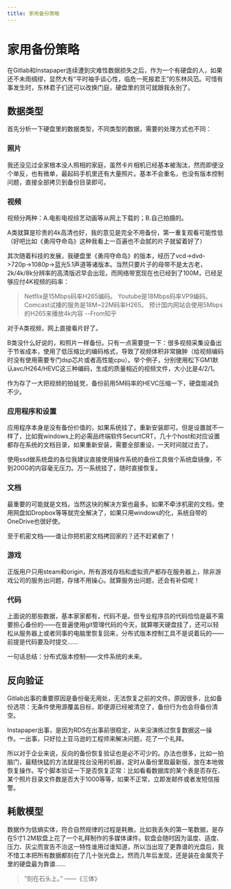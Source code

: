 ```yaml
---
title: 家用备份策略
---
```

# 家用备份策略

在Gitlab和Instapaper连续遭到灾难性数据损失之后，作为一个有硬盘的人，如果还不未雨绸缪，显然大有“平时袖手谈心性，临危一死报君王”的东林风范。可惜有事发生时，东林君子们还可以改换门庭，硬盘里的货可就跟我永别了。

## 数据类型

首先分析一下硬盘里的数据类型，不同类型的数据，需要的处理方式也不同：

### 照片

我还没见过全家根本没人照相的家庭，虽然卡片相机已经基本被淘汰，然而即便没个单反，也有微单，最起码手机里还有大量照片。基本不会重名，也没有版本控制问题，直接全部拷贝到备份目录即可。

### 视频

视频分两种：A.电影电视综艺动画等从网上下载的；B.自己拍摄的。

A类就算是珍贵的4k高清也好，我的意见是完全不用备份，第一重复观看可能性低（好吧比如《勇闯夺命岛》这种我看上一百遍也不会腻的片子就留着好了）

其次随着科技的发展，我硬盘里《勇闯夺命岛》的版本，经历了vcd->dvd->720p->1080p->蓝光5.1声道等诸版本。当然只要片子的母带不是太古老，2k/4k/8k分辨率的高清版迟早会出现，而网络带宽现在也已经到了100M，已经足够应付4K视频的码率：

> Netflix是15Mbps码率H265编码。
> Youtube是18Mbps码率VP9编码。
> Comcast试播的服务是18M~22M码率H265。
> 预计国内网站会使用5Mbps的H265来播放4k内容
>                      --From知乎

对于A类视频，网上直接看片好了。

B类没什么好说的，和照片一样备份。只有一点需要提一下：很多视频采集设备出于节省成本，使用了低压缩比的编码格式，导致了视频体积非常臃肿（给视频编码时没有使用需要专门dsp芯片或者高性能cpu）。举个例子，分别使用松下GM1默认avc/H264/HEVC这三种编码，生成的质量相近的视频文件，大小比是4/2/1。

作为存了一大把视频的拍娃党，备份前用5M码率的HEVC压缩一下，硬盘能减负不少。

### 应用程序和设置

应用程序本身是没有备份价值的，如果系统挂了，重新安装即可。但是设置就不一样了，比如我windows上的必需品终端软件SecurtCRT，几十个host和对应设置都存在系统的文档目录，如果重新安装，需要全部重设，一天时间就过去了。

使用ssd做系统盘的各位我建议直接使用操作系统的备份工具做个系统盘镜像，不到200G的内容毫无压力。万一系统挂了，随时直接恢复。

### 文档

最重要的可能就是文档，当然这块的解决方案也最多。如果不牵涉机密的文档，使用网盘如Dropbox等等就完全解决了，如果只用windows的化，系统自带的OneDrive也很好使。

至于机密文档——谁让你把机密文档拷回家的？还不赶紧删了！

### 游戏

正版用户只用steam和origin，所有游戏存档和虚拟资产都存在服务器上，除非游戏公司的服务出问题，存储不用操心。就算服务出问题，还会有补偿呢！

### 代码

上面说的那些数据，基本家家都有，代码不是。但专业程序员的代码恰恰是最不需要担心备份的——在普遍使用git管理代码的今天，就算哪天硬盘挂了，还可以轻松从服务器上或者同事的电脑里恢复回来，分布式版本控制工具不是说着玩的——前提是代码要及时提交......

一句话总结：分布式版本控制——文件系统的未来。

## 反向验证

Gitlab出事的重要原因是备份毫无用处，无法恢复之前的文件。原因很多，比如备份选项：无条件使用源覆盖目标，即便源已经被清空了，备份行为也会将备份清空。

Instapaper出事，是因为RDS在出事前很稳定，从来没演练过恢复数据这一操作。一出事，只好拉上亚马逊的工程师来解决问题，花了一个礼拜。

所以对于企业来说，反向的备份恢复验证也是必不可少的。办法也很多，比如一拍脑门，最糙快猛的方法就是找台没用的机器，定时从备份里取最新版，放在本地做恢复操作。写个脚本验证一下是否恢复正常：比如看看数据库的某个表是否存在、某个照片目录文件数是否大于1000等等，如果不正常，立即发邮件或者发短信报警。

## 耗散模型

数据作为低熵实体，符合自然规律的过程是耗散。比如我丢失的第一笔数据，是存在5寸1.2M软盘上花了一个礼拜制作的多媒体课件。软盘会随时因为温度、适度、压力、灰尘而宣告不治这一特性谁用过谁知道，所以当出现了更靠谱的光盘后，我不惜工本把所有数据都刻在了几十张光盘上。然而几年后发现，还是装在金属壳子里的硬盘最为靠谱......

> “刻在石头上。”
>    ——《三体》

